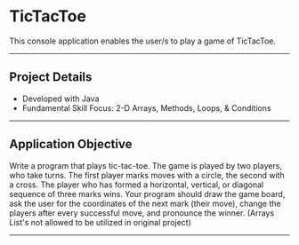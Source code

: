 # TicTacToe

This console application enables the user/s to play a game of TicTacToe.

---

## Project Details

- Developed with Java 
- Fundamental Skill Focus: 2-D Arrays, Methods, Loops, & Conditions

---

## Application Objective

Write a program that plays tic-tac-toe. The game is played by two players, who take turns. The first player marks moves with a circle, the second with a cross. The player who has formed a horizontal, vertical, or diagonal sequence of three marks wins. Your program should draw the game board, ask the user for the coordinates of the next mark (their move), change the players after every successful move, and pronounce the winner. (Arrays List's not allowed to be utilized in original project)

---
